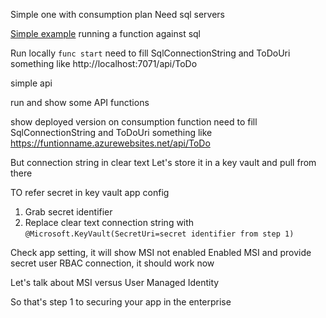 

Simple one with consumption plan
Need sql servers

[Simple example](https://github.com/desinole/azure-sql-binding-func-dotnet-todo) running a function against sql

Run locally ```func start```
need to fill SqlConnectionString and ToDoUri something like http://localhost:7071/api/ToDo

simple api

run and show some API functions

show deployed version on consumption function
need to fill SqlConnectionString and ToDoUri something like https://funtionname.azurewebsites.net/api/ToDo

But connection string in clear text
Let's store it in a key vault and pull from there

TO refer secret in key vault app config
1. Grab secret identifier
2. Replace clear text connection string with ```@Microsoft.KeyVault(SecretUri=secret identifier from step 1)```

Check app setting, it will show MSI not enabled
Enabled MSI and provide secret user RBAC connection, it should work now

Let's talk about MSI versus User Managed Identity

So that's step 1 to securing your app in the enterprise

